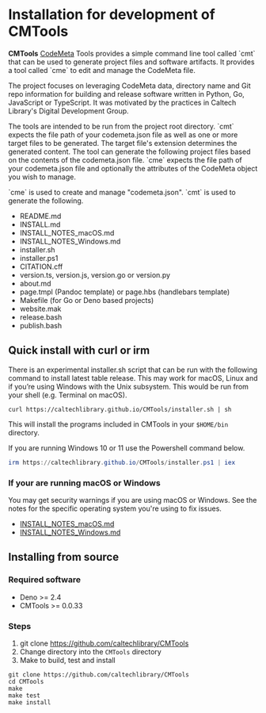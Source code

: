 Installation for development of **CMTools**
===========================================

**CMTools** [CodeMeta](https://codemeta.github.io) Tools provides a simple command line tool called &#x60;cmt&#x60; that can be used to generate project files and software artifacts. It provides a tool called &#x60;cme&#x60; to edit and manage the CodeMeta file.

The project focuses on leveraging CodeMeta data, directory name and Git repo information for building and release software written in Python, Go, JavaScript or TypeScript. It was motivated by the practices in Caltech Library&#x27;s Digital Development Group.

The tools are intended to be run from the project root directory. &#x60;cmt&#x60; expects the file path of your codemeta.json file as well as one or more target files to be generated. The target file&#x27;s extension determines the generated content. The tool can generate the following project files based on the contents of the codemeta.json file. &#x60;cme&#x60; expects the file path of your codemeta.json file and optionally the attributes of the CodeMeta object you wish to manage.

&#x60;cme&#x60; is used to create and manage &quot;codemeta.json&quot;. &#x60;cmt&#x60; is used to generate the following.

- README.md
- INSTALL.md
- INSTALL_NOTES_macOS.md
- INSTALL_NOTES_Windows.md
- installer.sh
- installer.ps1
- CITATION.cff
- version.ts, version.js, version.go or version.py
- about.md
- page.tmpl (Pandoc template) or page.hbs (handlebars template)
- Makefile (for Go or Deno based projects)
- website.mak
- release.bash
- publish.bash

Quick install with curl or irm
------------------------------

There is an experimental installer.sh script that can be run with the following command to install latest table release. This may work for macOS, Linux and if you’re using Windows with the Unix subsystem. This would be run from your shell (e.g. Terminal on macOS).

~~~shell
curl https://caltechlibrary.github.io/CMTools/installer.sh | sh
~~~

This will install the programs included in CMTools in your `$HOME/bin` directory.

If you are running Windows 10 or 11 use the Powershell command below.

~~~ps1
irm https://caltechlibrary.github.io/CMTools/installer.ps1 | iex
~~~

### If your are running macOS or Windows

You may get security warnings if you are using macOS or Windows. See the notes for the specific operating system you're using to fix issues.

- [INSTALL_NOTES_macOS.md](INSTALL_NOTES_macOS.md)
- [INSTALL_NOTES_Windows.md](INSTALL_NOTES_Windows.md)

Installing from source
----------------------

### Required software

- Deno &gt;&#x3D; 2.4
- CMTools &gt;&#x3D; 0.0.33

### Steps

1. git clone https://github.com/caltechlibrary/CMTools
2. Change directory into the `CMTools` directory
3. Make to build, test and install

~~~shell
git clone https://github.com/caltechlibrary/CMTools
cd CMTools
make
make test
make install
~~~

